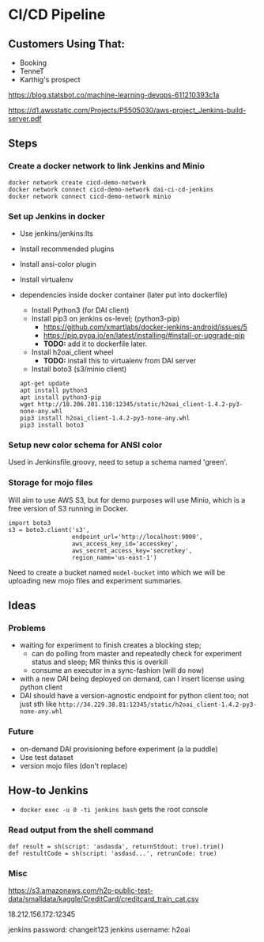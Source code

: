 # CI/CD Pipeline
## Customers Using That:
* Booking
* TenneT
* Karthig's prospect

https://blog.statsbot.co/machine-learning-devops-611210393c1a

https://d1.awsstatic.com/Projects/P5505030/aws-project_Jenkins-build-server.pdf

## Steps

### Create a docker network to link Jenkins and Minio
```
docker network create cicd-demo-network
docker network connect cicd-demo-network dai-ci-cd-jenkins
docker network connect cicd-demo-network minio
```

### Set up Jenkins in docker
* Use jenkins/jenkins:lts
* Install recommended plugins
* Install ansi-color plugin
* Install virtualenv

* dependencies inside docker container (later put into dockerfile)
	* Install Python3 (for DAI client)
	* Install pip3 on jenkins os-level; (python3-pip)
	  * https://github.com/xmartlabs/docker-jenkins-android/issues/5
	  * https://pip.pypa.io/en/latest/installing/#install-or-upgrade-pip
	  * **TODO:** add it to dockerfile later.
	* Install h2oai_client wheel
	  * **TODO:** install this to virtualenv from DAI server
	* Install boto3 (s3/minio client)
	```
	apt-get update
	apt install python3
	apt install python3-pip
	wget http://18.206.201.110:12345/static/h2oai_client-1.4.2-py3-none-any.whl
	pip3 install h2oai_client-1.4.2-py3-none-any.whl
	pip3 install boto3
	```

### Setup new color schema for ANSI color 
Used in Jenkinsfile.groovy, need to setup a schema named 'green'.

### Storage for mojo files
Will aim to use AWS S3, but for demo purposes will use Minio, which is a free version of S3 running in Docker.
```
import boto3
s3 = boto3.client('s3',
                  endpoint_url='http://localhost:9000',
                  aws_access_key_id='accesskey',
                  aws_secret_access_key='secretkey',
                  region_name='us-east-1')
```

Need to create a bucket named `model-bucket` into which we will be uploading new mojo files and experiment summaries.


## Ideas

### Problems
* waiting for experiment to finish creates a blocking step;
  * can do polling from master and repeatedly check for experiment status and sleep; MR thinks this is overkill
  * consume an executor in a sync-fashion (will do now)
* with a new DAI being deployed on demand, can I insert license using python client
* DAI should have a version-agnostic endpoint for python client too; not just sth like `http://34.229.38.81:12345/static/h2oai_client-1.4.2-py3-none-any.whl`

### Future
* on-demand DAI provisioning before experiment (a la puddle)
* Use test dataset
* version mojo files (don't replace)

## How-to Jenkins
* `docker exec -u 0 -ti jenkins bash` gets the root console


### Read output from the shell command

```
def result = sh(script: 'asdasda', returnStdout: true).trim()
def restultCode = sh(script: 'asdasd...', retrunCode: true)
```

### Misc
https://s3.amazonaws.com/h2o-public-test-data/smalldata/kaggle/CreditCard/creditcard_train_cat.csv

18.212.156.172:12345

jenkins password: changeit123
jenkins username: h2oai


